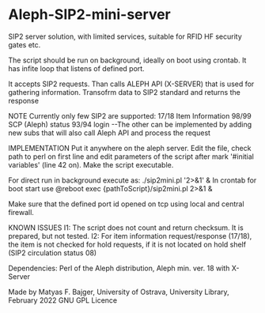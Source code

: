 # Aleph-SIP2-mini-server
SIP2 server solution, with limited services, suitable for RFID HF security gates etc.


The script should be run on background, ideally on boot using crontab. It has infite loop that listens of defined port.

It accepts SIP2 requests. Than calls ALEPH API (X-SERVER) that is used for gathering information. Transofrm data to SIP2 standard and returns the response

NOTE
Currently only few SIP2 are supported:
17/18 Item Information
98/99 SCP (Aleph) status
93/94 login 
--The other can be implemented by adding new subs that will also call Aleph API and process the request

IMPLEMENTATION
Put it anywhere on the aleph server. Edit the file, check path to perl on first line and edit parameters of the script after mark '#initial variables' (line 42 on). Make the script executable.

For direct run in background execute as:
./sip2mini.pl '2>&1' &
In crontab for boot start use
@reboot exec {pathToScript}/sip2mini.pl 2>&1 &

Make sure that the defined port id opened on tcp using local and central firewall.


KNOWN ISSUES
I1: The script does not count and return checksum. It is prepared, but not tested.
I2: For item information request/response (17/18), the item is not checked for hold requests, if it is not located on hold shelf (SIP2 circulation status 08)

Dependencies: Perl of the Aleph distribution, Aleph min. ver. 18 with X-Server

Made by Matyas F. Bajger, University of Ostrava, University Library, February 2022
GNU GPL Licence
